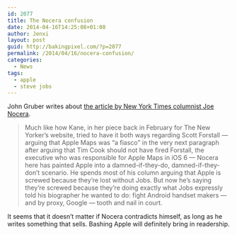 ```yaml
---
id: 2077
title: The Nocera confusion
date: 2014-04-16T14:25:08+01:00
author: Jenxi
layout: post
guid: http://bakingpixel.com/?p=2077
permalink: /2014/04/16/nocera-confusion/
categories:
  - News
tags:
  - apple
  - steve jobs
---
```

John Gruber writes about [the article by New York Times columnist Joe Nocera](http://daringfireball.net/2014/04/nocera_chronicles).

> Much like how Kane, in her piece back in February for The New Yorker’s website, tried to have it both ways regarding Scott Forstall — arguing that Apple Maps was “a fiasco” in the very next paragraph after arguing that Tim Cook should not have fired Forstall, the executive who was responsible for Apple Maps in iOS 6 — Nocera here has painted Apple into a damned-if-they-do, damned-if-they-don’t scenario. He spends most of his column arguing that Apple is screwed because they’re lost without Jobs. But now he’s saying they’re screwed because they’re doing exactly what Jobs expressly told his biographer he wanted to do: fight Android handset makers — and by proxy, Google — tooth and nail in court. 

It seems that it doesn’t matter if Nocera contradicts himself, as long as he writes something that sells. Bashing Apple will definitely bring in readership.